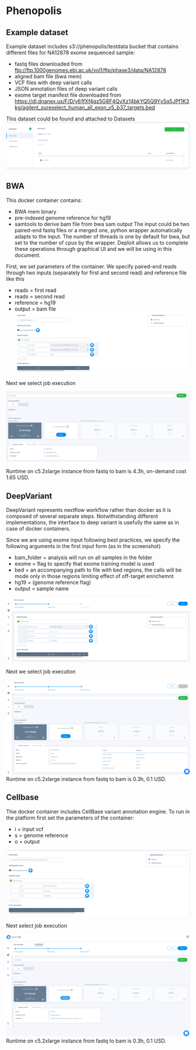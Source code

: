 # Phenopolis 

## Example dataset 
Example dataset includes s3://phenopolis/testdata bucket that contains different files for NA12878 exome sequenced sample:
* fastq files downloaded from ftp://ftp.1000genomes.ebi.ac.uk/vol1/ftp/phase3/data/NA12878 
* aligned bam file (bwa mem)
* VCF files with deep variant calls 
* JSON annotation files of deep variant calls 
* exome target manifest file downloaded from  https://dl.dnanex.us/F/D/y61fXf4qz5G8F4QvXz14bkYQ5Q9Yy5q5JPf1K3kg/agilent_sureselect_human_all_exon_v5_b37_targets.bed

This dataset could be found and attached to Datasets 
![parameters](https://github.com/lifebit-ai/Phenopolis/blob/master/phenopolis.png "")


## BWA 
This docker container contains:
* BWA mem binary
* pre-indexed genome reference for hg19
* samtools to derive bam file from bwa sam output 
The input could be two paired-end fastq files or a merged one, python wrapper automatically adapts to the input.
The number of threads is one by default for bwa, but set to the number of cpus by the wrapper. Deploit allows us to complete these operations through graphical UI and we will be using in this document. 

First, we set parameters of the container. We specify paired-end reads through two inputs (separately for first and second read) and reference file like this 
* reads = first read 
* reads = second read 
* reference = hg19
* output = bam file 
![parameters](https://github.com/lifebit-ai/Phenopolis/blob/master/bwa1.png "")

Next we select job execution 
 
![parameters](https://github.com/lifebit-ai/Phenopolis/blob/master/bwa2.png "")

Runtime on c5.2xlarge instance from fastq to bam is 4.3h, on-demand cost 1.65 USD.


## DeepVariant 
DeepVariant represents nextflow workflow rather than docker as it is composed of several separate steps. Notwithstanding different implementations, the interface to deep variant is usefully the same as in case of docker containers. 


Since we are using exome input following best practices, we specify the following arguments in the first input form (as in the screenshot)
* bam_folder = analysis will run on all samples in the folder
* exome = flag to specify that exome training model is used 
* bed = an accompanying path to file with bed regions, the calls will be mode only in those regions limiting effect of off-target enrichemnt
* hg19 = (genome reference flag) 
* output = sample name 

![parameters](https://github.com/lifebit-ai/Phenopolis/blob/master/DV1.png "")

Next we select job execution 
 
![parameters](https://github.com/lifebit-ai/Phenopolis/blob/master/DV2.png "")
Runtime on c5.2xlarge instance from fastq to bam is 0.3h, 0.1 USD.


## Cellbase 
Thie docker container includes CellBase  variant annotation engine. 
To run in the platform first set the parameters of the container:
* i = input vcf 
* s = genome reference 
* o = output 

![parameters](https://github.com/lifebit-ai/Phenopolis/blob/master/cellbase1.png "")

Next select job execution 
 
![parameters](https://github.com/lifebit-ai/Phenopolis/blob/master/cellbase2.png "")
Runtime on c5.2xlarge instance from fastq to bam is 0.3h, 0.1 USD.
